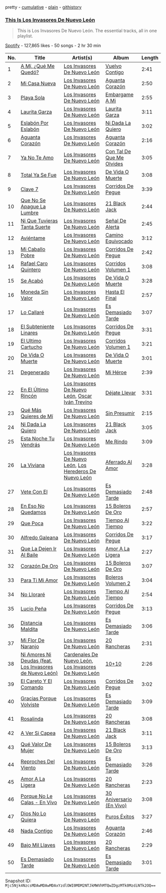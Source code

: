 pretty - [cumulative](/playlists/cumulative/37i9dQZF1DZ06evO3jkCWI.md) - [plain](/playlists/plain/37i9dQZF1DZ06evO3jkCWI) - [githistory](https://github.githistory.xyz/mackorone/spotify-playlist-archive/blob/main/playlists/plain/37i9dQZF1DZ06evO3jkCWI)

### [This Is Los Invasores De Nuevo León](https://open.spotify.com/playlist/37i9dQZF1DZ06evO3jkCWI)

> This is Los Invasores De Nuevo León\. The essential tracks, all in one playlist.

[Spotify](https://open.spotify.com/user/spotify) - 127,865 likes - 50 songs - 2 hr 30 min

| No. | Title | Artist(s) | Album | Length |
|---|---|---|---|---|
| 1 | [A Mí, ¿Qué Me Quedó?](https://open.spotify.com/track/0b72rOmkspR8dJHsUjaVi4) | [Los Invasores De Nuevo León](https://open.spotify.com/artist/5CGtBYmVPeLhI1kM2Fn9Gv) | [Vuelvo Contigo](https://open.spotify.com/album/3Bqrpyh09jij3b2SiqzQlU) | 2:41 |
| 2 | [Mi Casa Nueva](https://open.spotify.com/track/0YqxST7jMa8B4Ecr1675u6) | [Los Invasores De Nuevo León](https://open.spotify.com/artist/5CGtBYmVPeLhI1kM2Fn9Gv) | [Aguanta Corazón](https://open.spotify.com/album/1rtPiqPMmhjLP1cNBTb5q5) | 2:50 |
| 3 | [Playa Sola](https://open.spotify.com/track/0mzpP5g8OCOj3dCtowPAjV) | [Los Invasores De Nuevo León](https://open.spotify.com/artist/5CGtBYmVPeLhI1kM2Fn9Gv) | [Embargame A Mi](https://open.spotify.com/album/3W3HJXgsvDaZr8lxKqNN6m) | 2:55 |
| 4 | [Laurita Garza](https://open.spotify.com/track/7a5msYrIHJ1bx7pTLKVbZ9) | [Los Invasores De Nuevo León](https://open.spotify.com/artist/5CGtBYmVPeLhI1kM2Fn9Gv) | [Laurita Garza](https://open.spotify.com/album/6CVR7Bsz5h7IkzyNAqpLsg) | 3:11 |
| 5 | [Eslabón Por Eslabón](https://open.spotify.com/track/75vBz6v4IrakqmnqNTdnE0) | [Los Invasores De Nuevo León](https://open.spotify.com/artist/5CGtBYmVPeLhI1kM2Fn9Gv) | [Ni Dada La Quiero](https://open.spotify.com/album/1wJklr611fFhZoveD89y4F) | 3:02 |
| 6 | [Aguanta Corazón](https://open.spotify.com/track/6E5gZOwEMVED0hNBeaTu9k) | [Los Invasores De Nuevo León](https://open.spotify.com/artist/5CGtBYmVPeLhI1kM2Fn9Gv) | [Aguanta Corazón](https://open.spotify.com/album/1rtPiqPMmhjLP1cNBTb5q5) | 2:16 |
| 7 | [Ya No Te Amo](https://open.spotify.com/track/7H4tgQ4ldZ1PmWL88b6nuI) | [Los Invasores De Nuevo León](https://open.spotify.com/artist/5CGtBYmVPeLhI1kM2Fn9Gv) | [Con Tal De Que Me Olvides](https://open.spotify.com/album/7ytPVFfcyxDrMraTGv9w8R) | 3:05 |
| 8 | [Total Ya Se Fue](https://open.spotify.com/track/0Mps5Z6CN05QkPIzBoAqRM) | [Los Invasores De Nuevo León](https://open.spotify.com/artist/5CGtBYmVPeLhI1kM2Fn9Gv) | [De Vida O Muerte](https://open.spotify.com/album/1LNsca8XvZVZ0SzFlYuU5V) | 3:08 |
| 9 | [Clave 7](https://open.spotify.com/track/29m95um0i0NThLbWA765Lg) | [Los Invasores De Nuevo León](https://open.spotify.com/artist/5CGtBYmVPeLhI1kM2Fn9Gv) | [Corridos De Pegue](https://open.spotify.com/album/2iStr0qc3jeFmGeud0h29Q) | 3:39 |
| 10 | [Que No Se Apague La Lumbre](https://open.spotify.com/track/5HHtIw03mC3OPPRjFUQ2Hb) | [Los Invasores De Nuevo León](https://open.spotify.com/artist/5CGtBYmVPeLhI1kM2Fn9Gv) | [21 Black Jack](https://open.spotify.com/album/5ZyR9EAtVpj70b11dZYmNC) | 2:44 |
| 11 | [Ni Que Tuvieras Tanta Suerte](https://open.spotify.com/track/0OzRg0JDqxDDxtmKn2GUVi) | [Los Invasores De Nuevo León](https://open.spotify.com/artist/5CGtBYmVPeLhI1kM2Fn9Gv) | [Señal De Alerta](https://open.spotify.com/album/28K8AZI79UWVamCJZglQlq) | 2:45 |
| 12 | [Aviéntame](https://open.spotify.com/track/3owpZ2lx2iMQ3FkeI5VKmA) | [Los Invasores De Nuevo León](https://open.spotify.com/artist/5CGtBYmVPeLhI1kM2Fn9Gv) | [Camino Equivocado](https://open.spotify.com/album/05vVVrRFertqgAd35Bfpw2) | 3:12 |
| 13 | [Mi Caballo Pobre](https://open.spotify.com/track/6SQfZKwce4nGuMwrcVwK8C) | [Los Invasores De Nuevo León](https://open.spotify.com/artist/5CGtBYmVPeLhI1kM2Fn9Gv) | [Corridos De Pegue](https://open.spotify.com/album/2iStr0qc3jeFmGeud0h29Q) | 2:42 |
| 14 | [Rafael Caro Quintero](https://open.spotify.com/track/6CaDhKiByDaJlLRgAlW0QF) | [Los Invasores De Nuevo León](https://open.spotify.com/artist/5CGtBYmVPeLhI1kM2Fn9Gv) | [Corridos Volumen 1](https://open.spotify.com/album/3cQ3TDx7CrpdBdDazb26zi) | 3:08 |
| 15 | [Se Acabó](https://open.spotify.com/track/2Tq1NVRQwWSZ0CUSxU0cFA) | [Los Invasores De Nuevo León](https://open.spotify.com/artist/5CGtBYmVPeLhI1kM2Fn9Gv) | [De Vida O Muerte](https://open.spotify.com/album/1LNsca8XvZVZ0SzFlYuU5V) | 3:28 |
| 16 | [Moneda Sin Valor](https://open.spotify.com/track/0s6eS6S8Dsr7VFdYUYo5Lu) | [Los Invasores De Nuevo León](https://open.spotify.com/artist/5CGtBYmVPeLhI1kM2Fn9Gv) | [Hasta El Final](https://open.spotify.com/album/3uJX93KsrS6PxobrPQfPc9) | 2:57 |
| 17 | [Lo Callaré](https://open.spotify.com/track/4yhcbZ7HZxK1UI5SOAEdlC) | [Los Invasores De Nuevo León](https://open.spotify.com/artist/5CGtBYmVPeLhI1kM2Fn9Gv) | [Es Demasiado Tarde](https://open.spotify.com/album/3RhITFDOGFitmcOtfUE2Kx) | 3:07 |
| 18 | [El Subteniente Linares](https://open.spotify.com/track/2BYl5gcl27mUpslIRy8MUX) | [Los Invasores De Nuevo León](https://open.spotify.com/artist/5CGtBYmVPeLhI1kM2Fn9Gv) | [Corridos De Pegue](https://open.spotify.com/album/2iStr0qc3jeFmGeud0h29Q) | 3:31 |
| 19 | [El Ultimo Cartucho](https://open.spotify.com/track/3khgsGxNwXijlqyStMvpfh) | [Los Invasores De Nuevo León](https://open.spotify.com/artist/5CGtBYmVPeLhI1kM2Fn9Gv) | [Corridos Volumen 1](https://open.spotify.com/album/3cQ3TDx7CrpdBdDazb26zi) | 3:21 |
| 20 | [De Vida O Muerte](https://open.spotify.com/track/4TbjXIEyA9VKdBx5WuSw4B) | [Los Invasores De Nuevo León](https://open.spotify.com/artist/5CGtBYmVPeLhI1kM2Fn9Gv) | [De Vida O Muerte](https://open.spotify.com/album/1LNsca8XvZVZ0SzFlYuU5V) | 3:01 |
| 21 | [Degenerado](https://open.spotify.com/track/413NV5nNVfbEh7vG1x2GTl) | [Los Invasores De Nuevo León](https://open.spotify.com/artist/5CGtBYmVPeLhI1kM2Fn9Gv) | [Mi Héroe](https://open.spotify.com/album/1Flg5XJrhqjvd70wX6QV9C) | 2:39 |
| 22 | [En El Último Rincón](https://open.spotify.com/track/5JMWkaL8u03EbqsKS3mL14) | [Los Invasores De Nuevo León](https://open.spotify.com/artist/5CGtBYmVPeLhI1kM2Fn9Gv), [Oscar Iván Trevíno](https://open.spotify.com/artist/5pPdYQPzWpb1XnsNqE6OOz) | [Déjate Llevar](https://open.spotify.com/album/6OCVGmvD74MNcDpClL0uXT) | 3:31 |
| 23 | [Qué Más Quieres de Mí](https://open.spotify.com/track/1tk8qoiqnM3rsg64xvpRlN) | [Los Invasores De Nuevo León](https://open.spotify.com/artist/5CGtBYmVPeLhI1kM2Fn9Gv) | [Sin Presumir](https://open.spotify.com/album/6wlLXm68UHg0WeTzY04BHi) | 2:15 |
| 24 | [Ni Dada La Quiero](https://open.spotify.com/track/4AplGNlqrFDyxkCM27gSCl) | [Los Invasores De Nuevo León](https://open.spotify.com/artist/5CGtBYmVPeLhI1kM2Fn9Gv) | [21 Black Jack](https://open.spotify.com/album/5ZyR9EAtVpj70b11dZYmNC) | 3:05 |
| 25 | [Esta Noche Tu Vendrás](https://open.spotify.com/track/2wHcALEBx39LP7ziwlHkSQ) | [Los Invasores De Nuevo León](https://open.spotify.com/artist/5CGtBYmVPeLhI1kM2Fn9Gv) | [Me Rindo](https://open.spotify.com/album/5Jeg7MzgKFXenbJAcD64Hj) | 3:09 |
| 26 | [La Viviana](https://open.spotify.com/track/6UsGCiKi5RwwosYEsVwQz3) | [Los Invasores De Nuevo León](https://open.spotify.com/artist/5CGtBYmVPeLhI1kM2Fn9Gv), [Los Herederos De Nuevo León](https://open.spotify.com/artist/0F7PO1xYy0DIFrHq3DxFbI) | [Aferrado Al Amor](https://open.spotify.com/album/6pEDYFi8ddb1yiJKF1h0yV) | 3:28 |
| 27 | [Vete Con El](https://open.spotify.com/track/6UV3lfi399R9Gp9RvWCBbE) | [Los Invasores De Nuevo León](https://open.spotify.com/artist/5CGtBYmVPeLhI1kM2Fn9Gv) | [Es Demasiado Tarde](https://open.spotify.com/album/3RhITFDOGFitmcOtfUE2Kx) | 2:48 |
| 28 | [En Eso No Quedamos](https://open.spotify.com/track/1FUQ3tfR1LuZmptkavWTQa) | [Los Invasores De Nuevo León](https://open.spotify.com/artist/5CGtBYmVPeLhI1kM2Fn9Gv) | [15 Boleros De Oro](https://open.spotify.com/album/3tTkjFxSMIyKTi3KgnqgpT) | 2:57 |
| 29 | [Que Poca](https://open.spotify.com/track/4XKtNegKyGMCdgIdCxfcMQ) | [Los Invasores De Nuevo León](https://open.spotify.com/artist/5CGtBYmVPeLhI1kM2Fn9Gv) | [Tiempo Al Tiempo](https://open.spotify.com/album/1LVdQN6LXJlhIxl2IeEcne) | 3:22 |
| 30 | [Alfredo Galeana](https://open.spotify.com/track/2NG18tx27J4dBTszPLJluP) | [Los Invasores De Nuevo León](https://open.spotify.com/artist/5CGtBYmVPeLhI1kM2Fn9Gv) | [Corridos De Pegue](https://open.spotify.com/album/2iStr0qc3jeFmGeud0h29Q) | 3:17 |
| 31 | [Que La Dejen Ir Al Baile](https://open.spotify.com/track/5coPwNRFIF2jCQN6G3zdgT) | [Los Invasores De Nuevo León](https://open.spotify.com/artist/5CGtBYmVPeLhI1kM2Fn9Gv) | [Amor A La Ligera](https://open.spotify.com/album/5jaSL4vBSHGuQrIRFWQSwm) | 2:27 |
| 32 | [Corazón De Oro](https://open.spotify.com/track/3hEDujdXlHpKEv8pW7SxBz) | [Los Invasores De Nuevo León](https://open.spotify.com/artist/5CGtBYmVPeLhI1kM2Fn9Gv) | [15 Boleros De Oro](https://open.spotify.com/album/3tTkjFxSMIyKTi3KgnqgpT) | 3:07 |
| 33 | [Para Ti Mi Amor](https://open.spotify.com/track/79KkCXH9weKlaTsur7y8tk) | [Los Invasores De Nuevo León](https://open.spotify.com/artist/5CGtBYmVPeLhI1kM2Fn9Gv) | [Boleros Volumen 2](https://open.spotify.com/album/7JL6rJigUVM0qfWOFnbx2k) | 3:04 |
| 34 | [No Lloraré](https://open.spotify.com/track/6OYSCpemGHXqiip743GGAr) | [Los Invasores De Nuevo León](https://open.spotify.com/artist/5CGtBYmVPeLhI1kM2Fn9Gv) | [Tiempo Al Tiempo](https://open.spotify.com/album/1LVdQN6LXJlhIxl2IeEcne) | 2:54 |
| 35 | [Lucio Peña](https://open.spotify.com/track/2szJfT5bYhIB0jdjsgpWNj) | [Los Invasores De Nuevo León](https://open.spotify.com/artist/5CGtBYmVPeLhI1kM2Fn9Gv) | [Corridos De Pegue](https://open.spotify.com/album/2iStr0qc3jeFmGeud0h29Q) | 3:13 |
| 36 | [Distancia Maldita](https://open.spotify.com/track/3RhNtiTs0FwK9RpZpP7Xf8) | [Los Invasores De Nuevo León](https://open.spotify.com/artist/5CGtBYmVPeLhI1kM2Fn9Gv) | [Es Demasiado Tarde](https://open.spotify.com/album/3RhITFDOGFitmcOtfUE2Kx) | 3:06 |
| 37 | [Mi Flor De Naranjo](https://open.spotify.com/track/7ddmuD2oPlMXJHzgUQMnOf) | [Los Invasores De Nuevo León](https://open.spotify.com/artist/5CGtBYmVPeLhI1kM2Fn9Gv) | [20 Rancheras](https://open.spotify.com/album/0Sj2tO0uGkHE7EVasrPeIC) | 2:31 |
| 38 | [Ni Amores Ni Deudas \(feat\. Los Invasores de Nuevo León\)](https://open.spotify.com/track/37XJBZYOnErRNl7vawIwf7) | [Cardenales De Nuevo León](https://open.spotify.com/artist/0GpuSge5ffZ053NhXxgQkV), [Los Invasores De Nuevo León](https://open.spotify.com/artist/5CGtBYmVPeLhI1kM2Fn9Gv) | [10+10](https://open.spotify.com/album/32PDVB8vzIpO0hqyas42fY) | 2:26 |
| 39 | [El Careto Y El Comando](https://open.spotify.com/track/0HuP5xLv151vNqT7e7AH9O) | [Los Invasores De Nuevo León](https://open.spotify.com/artist/5CGtBYmVPeLhI1kM2Fn9Gv) | [Corridos De Pegue](https://open.spotify.com/album/2iStr0qc3jeFmGeud0h29Q) | 3:02 |
| 40 | [Gracias Porque Volviste](https://open.spotify.com/track/37nblWr0bJ6aIO548pKHqg) | [Los Invasores De Nuevo León](https://open.spotify.com/artist/5CGtBYmVPeLhI1kM2Fn9Gv) | [Es Demasiado Tarde](https://open.spotify.com/album/3RhITFDOGFitmcOtfUE2Kx) | 3:09 |
| 41 | [Rosalinda](https://open.spotify.com/track/2Le4YQV3wlP9KRY4Uku4Xk) | [Los Invasores De Nuevo León](https://open.spotify.com/artist/5CGtBYmVPeLhI1kM2Fn9Gv) | [20 Rancheras](https://open.spotify.com/album/0Sj2tO0uGkHE7EVasrPeIC) | 3:08 |
| 42 | [A Ver Si Capea](https://open.spotify.com/track/1seRvngYgRfDeCbIkJOMQK) | [Los Invasores De Nuevo León](https://open.spotify.com/artist/5CGtBYmVPeLhI1kM2Fn9Gv) | [21 Black Jack](https://open.spotify.com/album/5ZyR9EAtVpj70b11dZYmNC) | 3:11 |
| 43 | [Qué Valor De Mujer](https://open.spotify.com/track/4GT3fRkjpQO8uXEWe0A4oB) | [Los Invasores De Nuevo León](https://open.spotify.com/artist/5CGtBYmVPeLhI1kM2Fn9Gv) | [15 Boleros De Oro](https://open.spotify.com/album/3tTkjFxSMIyKTi3KgnqgpT) | 3:13 |
| 44 | [Reproches Del Viento](https://open.spotify.com/track/6UftyO69RjPSEMf8bluuVO) | [Los Invasores De Nuevo León](https://open.spotify.com/artist/5CGtBYmVPeLhI1kM2Fn9Gv) | [Es Demasiado Tarde](https://open.spotify.com/album/3RhITFDOGFitmcOtfUE2Kx) | 3:26 |
| 45 | [Amor A La Ligera](https://open.spotify.com/track/33AAdwr1js1SESHflZAlTD) | [Los Invasores De Nuevo León](https://open.spotify.com/artist/5CGtBYmVPeLhI1kM2Fn9Gv) | [20 Rancheras](https://open.spotify.com/album/0Sj2tO0uGkHE7EVasrPeIC) | 2:23 |
| 46 | [Porque No Le Calas \- En Vivo](https://open.spotify.com/track/00nl5adFlB8bVbR3UM5BmZ) | [Los Invasores De Nuevo León](https://open.spotify.com/artist/5CGtBYmVPeLhI1kM2Fn9Gv) | [30 Aniversario \(En Vivo\)](https://open.spotify.com/album/6Ex3dDo3WP0dVOOPKWWvXd) | 3:08 |
| 47 | [Dios No Lo Quiera](https://open.spotify.com/track/3ujr1xnvt5kxuEfAwxuvKf) | [Los Invasores De Nuevo León](https://open.spotify.com/artist/5CGtBYmVPeLhI1kM2Fn9Gv) | [Puros Éxitos](https://open.spotify.com/album/0M3kQUdKaCtut8mrQ4SlDo) | 3:27 |
| 48 | [Nada Contigo](https://open.spotify.com/track/0BElkouvu7hJy1NB2RF1Va) | [Los Invasores De Nuevo León](https://open.spotify.com/artist/5CGtBYmVPeLhI1kM2Fn9Gv) | [Aguanta Corazón](https://open.spotify.com/album/1rtPiqPMmhjLP1cNBTb5q5) | 2:46 |
| 49 | [Bajo Mil Llaves](https://open.spotify.com/track/0yBSM7wXqyFHiJbNVI9jHR) | [Los Invasores De Nuevo León](https://open.spotify.com/artist/5CGtBYmVPeLhI1kM2Fn9Gv) | [20 Rancheras](https://open.spotify.com/album/0Sj2tO0uGkHE7EVasrPeIC) | 2:29 |
| 50 | [Es Demasiado Tarde](https://open.spotify.com/track/70YMp6bVrVHMhgevfAbf63) | [Los Invasores De Nuevo León](https://open.spotify.com/artist/5CGtBYmVPeLhI1kM2Fn9Gv) | [Es Demasiado Tarde](https://open.spotify.com/album/3RhITFDOGFitmcOtfUE2Kx) | 3:01 |

Snapshot ID: `Mjc5Njk4NzcsMDAwMDAwMDAxYzdlOWI0MDM2NTJkMWVhMTQwZDgzMTk0MzdiNTk2OQ==`
